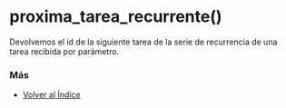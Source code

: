 # proxima_tarea_recurrente()

Devolvemos el id de la siguiente tarea de la serie de recurrencia de una tarea recibida por parámetro.

### Más

  * [Volver al Índice](./index.md)
